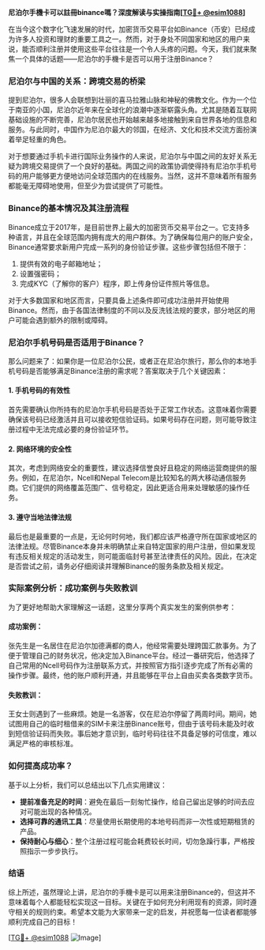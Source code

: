 **尼泊尔手機卡可以註冊binance嗎？深度解读与实操指南[[TG💪+ @esim1088](https://t.me/s/esim1088)]**

在当今这个数字化飞速发展的时代，加密货币交易平台如Binance（币安）已经成为许多人投资和理财的重要工具之一。然而，对于身处不同国家和地区的用户来说，能否顺利注册并使用这些平台往往是一个令人头疼的问题。今天，我们就来聚焦一个具体的话题——尼泊尔的手機卡是否可以用于注册Binance？

### 尼泊尔与中国的关系：跨境交易的桥梁

提到尼泊尔，很多人会联想到壮丽的喜马拉雅山脉和神秘的佛教文化。作为一个位于南亚的小国，尼泊尔近年来在全球化的浪潮中逐渐崭露头角。尤其是随着互联网基础设施的不断完善，尼泊尔居民也开始越来越多地接触到来自世界各地的信息和服务。与此同时，中国作为尼泊尔最大的邻国，在经济、文化和技术交流方面扮演着举足轻重的角色。

对于想要通过手机卡进行国际业务操作的人来说，尼泊尔与中国之间的友好关系无疑为跨境交易提供了一个良好的基础。两国之间的政策协调使得持有尼泊尔手机号码的用户能够更方便地访问全球范围内的在线服务。当然，这并不意味着所有服务都能毫无障碍地使用，但至少为尝试提供了可能性。

### Binance的基本情况及其注册流程

Binance成立于2017年，是目前世界上最大的加密货币交易平台之一。它支持多种语言，并且在全球范围内拥有庞大的用户群体。为了确保每位用户的账户安全，Binance通常要求新用户完成一系列的身份验证步骤。这些步骤包括但不限于：

1. 提供有效的电子邮箱地址；
2. 设置强密码；
3. 完成KYC（了解你的客户）程序，即上传身份证件照片等信息。

对于大多数国家和地区而言，只要具备上述条件即可成功注册并开始使用Binance。然而，由于各国法律制度的不同以及反洗钱法规的要求，部分地区的用户可能会遇到额外的限制或障碍。

### 尼泊尔手机号码是否适用于Binance？

那么问题来了：如果你是一位尼泊尔公民，或者正在尼泊尔旅行，那么你的本地手机号码是否能够满足Binance注册的需求呢？答案取决于几个关键因素：

#### 1. 手机号码的有效性
首先需要确认你所持有的尼泊尔手机号码是否处于正常工作状态。这意味着你需要确保该号码已经激活并且可以接收短信验证码。如果号码存在问题，则可能导致注册过程中无法完成必要的身份验证环节。

#### 2. 网络环境的安全性
其次，考虑到网络安全的重要性，建议选择信誉良好且稳定的网络运营商提供的服务。例如，在尼泊尔，Ncell和Nepal Telecom是比较知名的两大移动通信服务商。它们提供的网络覆盖范围广、信号稳定，因此更适合用来处理敏感的操作任务。

#### 3. 遵守当地法律法规
最后也是最重要的一点是，无论何时何地，我们都应该严格遵守所在国家或地区的法律法规。尽管Binance本身并未明确禁止来自特定国家的用户注册，但如果发现有违反相关规定的活动发生，则可能面临封号甚至法律责任的风险。因此，在决定是否尝试之前，请务必仔细阅读并理解Binance的服务条款及相关规定。

### 实际案例分析：成功案例与失败教训

为了更好地帮助大家理解这一话题，这里分享两个真实发生的案例供参考：

#### 成功案例：
张先生是一名居住在尼泊尔加德满都的商人，他经常需要处理跨国汇款事务。为了便于管理自己的财务状况，他决定加入Binance平台。经过一番研究后，他选择了自己常用的Ncell号码作为注册联系方式，并按照官方指引逐步完成了所有必需的操作步骤。最终，他的账户顺利开通，并且能够在平台上自由买卖各类数字货币。

#### 失败教训：
王女士则遇到了一些麻烦。她是一名游客，仅在尼泊尔停留了两周时间。期间，她试图用自己的临时租借来的SIM卡来注册Binance账号，但由于该号码未能及时收到短信验证码而失败。事后她才意识到，临时号码往往不具备足够的可信度，难以满足严格的审核标准。

### 如何提高成功率？

基于以上分析，我们可以总结出以下几点实用建议：

- **提前准备充足的时间**：避免在最后一刻匆忙操作，给自己留出足够的时间去应对可能出现的各种情况。
- **选择可靠的通讯工具**：尽量使用长期使用的本地号码而非一次性或短期租赁的产品。
- **保持耐心与细心**：整个注册过程可能会耗费较长时间，切勿急躁行事，严格按照指示一步步执行。

### 结语

综上所述，虽然理论上讲，尼泊尔的手機卡是可以用来注册Binance的，但这并不意味着每个人都能轻松实现这一目标。关键在于如何充分利用现有的资源，同时遵守相关的规则约束。希望本文能为大家带来一定的启发，并祝愿每一位读者都能够顺利完成自己的目标！

[[TG💪+ @esim1088](https://t.me/s/esim1088) ![Image](https://i.postimg.cc/4NQfJmqS/Snipaste-2025-05-13-00-14-12.png)]